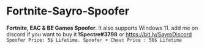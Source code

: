 # Fortnite-Sayro-Spoofer
**Fortnite, EAC &amp; BE Games Spoofer**. It also supports Windows 11. add me on discord if you want to buy it **!Spectre#3798** or https://bit.ly/SayroDiscord
```Spoofer Price: 5$ Lifetime. Spoofer + Cheat Price : 50$ Lifetime```
